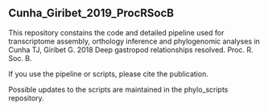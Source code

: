 ## Cunha_Giribet_2019_ProcRSocB

This repository constains the code and detailed pipeline used for transcriptome assembly, orthology inference and phylogenomic analyses in Cunha TJ, Giribet G. 2018 Deep gastropod relationships resolved. Proc. R. Soc. B.

If you use the pipeline or scripts, please cite the publication.

Possible updates to the scripts are maintained in the phylo_scripts repository.
